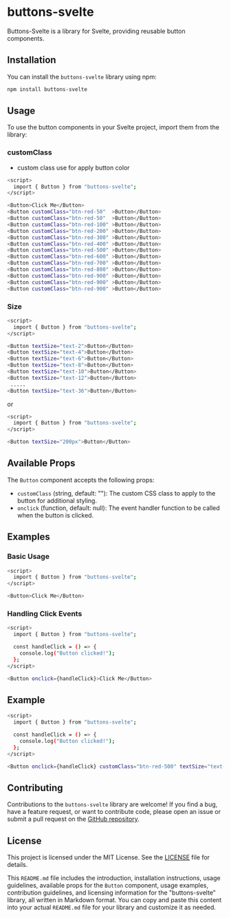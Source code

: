 # buttons-svelte

Buttons-Svelte is a library for Svelte, providing reusable button components.

## Installation

You can install the `buttons-svelte` library using npm:

```bash
npm install buttons-svelte
```

## Usage

To use the button components in your Svelte project, import them from the library:
### customClass
 
 - custom class use for apply button color

```bash
<script>
  import { Button } from "buttons-svelte";
</script>

<Button>Click Me</Button>
<Button customClass="btn-red-50"  >Button</Button>
<Button customClass="btn-red-50"  >Button</Button>
<Button customClass="btn-red-100" >Button</Button>
<Button customClass="btn-red-200" >Button</Button>
<Button customClass="btn-red-300" >Button</Button>
<Button customClass="btn-red-400" >Button</Button>
<Button customClass="btn-red-500" >Button</Button>
<Button customClass="btn-red-600" >Button</Button>
<Button customClass="btn-red-700" >Button</Button>
<Button customClass="btn-red-800" >Button</Button>
<Button customClass="btn-red-900" >Button</Button>
<Button customClass="btn-red-900" >Button</Button>
<Button customClass="btn-red-900" >Button</Button>

```
### Size
```bash
<script>
  import { Button } from "buttons-svelte";
</script>

<Button textSize="text-2">Button</Button>
<Button textSize="text-4">Button</Button>
<Button textSize="text-6">Button</Button>
<Button textSize="text-8">Button</Button>
<Button textSize="text-10">Button</Button>
<Button textSize="text-12">Button</Button>
 .....
<Button textSize="text-36">Button</Button>

```
or
```bash
<script>
  import { Button } from "buttons-svelte";
</script>

<Button textSize="200px">Button</Button>
```
## Available Props

The `Button` component accepts the following props:

-   `customClass` (string, default: ""): The custom CSS class to apply to the button for additional styling.
-   `onclick` (function, default: null): The event handler function to be called when the button is clicked.

## Examples
### Basic Usage
```bash
<script>
  import { Button } from "buttons-svelte";
</script>

<Button>Click Me</Button>
```


### Handling Click Events

```bash
<script>
  import { Button } from "buttons-svelte";

  const handleClick = () => {
    console.log("Button clicked!");
  };
</script>

<Button onclick={handleClick}>Click Me</Button>

```
## Example
```bash
<script>
  import { Button } from "buttons-svelte";

  const handleClick = () => {
    console.log("Button clicked!");
  };
</script>

<Button onclick={handleClick} customClass="btn-red-500" textSize="text-2">Click Me</Button>
```

## Contributing

Contributions to the `buttons-svelte` library are welcome! If you find a bug, have a feature request, or want to contribute code, please open an issue or submit a pull request on the [GitHub repository](https://github.com/shivamnewase/Buttons-Svelte).

## License

This project is licensed under the MIT License. See the [LICENSE](https://chat.openai.com/c/LICENSE) file for details.


This `README.md` file includes the introduction, installation instructions, usage guidelines, available props for the `Button` component, usage examples, contribution guidelines, and licensing information for the "buttons-svelte" library, all written in Markdown format. You can copy and paste this content into your actual `README.md` file for your library and customize it as needed.
